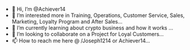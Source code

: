 - 👋 Hi, I’m @Achiever14
- 👀 I’m interested more in Training, Operations, Customer Service, Sales, Marketing, Loyalty Program and After Sales...
- 🌱 I’m currently learning about crypto business and how it works ...
- 💞️ I’m looking to collaborate on a Project for Loyal Customers...
- 📫 How to reach me here @ /Joseph1214 or Achiever14...

<!---
Achiever14/Achiever14 is a ✨ special ✨ repository because its `README.md` (this file) appears on your GitHub profile.
You can click the Preview link to take a look at your changes.
--->
